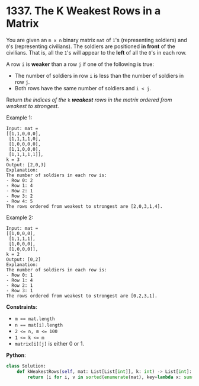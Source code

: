 # 1337. The K Weakest Rows in a Matrix

You are given an `m x n` binary matrix `mat` of `1`'s (representing soldiers) and `0`'s (representing civilians). The soldiers are positioned __in front__ of the civilians. That is, all the `1`'s will appear to the __left__ of all the `0`'s in each row.

A row `i` is __weaker__ than a row `j` if one of the following is true:
* The number of soldiers in row `i` is less than the number of soldiers in row `j`.
* Both rows have the same number of soldiers and `i < j`.

Return _the indices of the_ `k` ___weakest___ _rows in the matrix ordered from weakest to strongest_.

Example 1:
```
Input: mat = 
[[1,1,0,0,0],
 [1,1,1,1,0],
 [1,0,0,0,0],
 [1,1,0,0,0],
 [1,1,1,1,1]], 
k = 3
Output: [2,0,3]
Explanation: 
The number of soldiers in each row is: 
- Row 0: 2 
- Row 1: 4 
- Row 2: 1 
- Row 3: 2 
- Row 4: 5 
The rows ordered from weakest to strongest are [2,0,3,1,4].
```
Example 2:
```
Input: mat = 
[[1,0,0,0],
 [1,1,1,1],
 [1,0,0,0],
 [1,0,0,0]], 
k = 2
Output: [0,2]
Explanation: 
The number of soldiers in each row is: 
- Row 0: 1 
- Row 1: 4 
- Row 2: 1 
- Row 3: 1 
The rows ordered from weakest to strongest are [0,2,3,1].
```

__Constraints__:
* `m == mat.length`
* `n == mat[i].length`
* `2 <= n, m <= 100`
* `1 <= k <= m`
* `matrix[i][j]` is either 0 or 1.

__Python__:
```python
class Solution:
    def kWeakestRows(self, mat: List[List[int]], k: int) -> List[int]:
        return [i for i, v in sorted(enumerate(mat), key=lambda x: sum(x[1]))][:k]
```